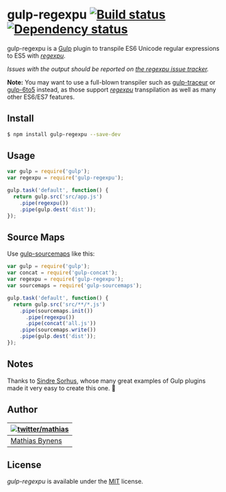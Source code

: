 # gulp-regexpu [![Build status](https://travis-ci.org/mathiasbynens/gulp-regexpu.svg?branch=master)](https://travis-ci.org/mathiasbynens/gulp-regexpu) [![Dependency status](https://gemnasium.com/mathiasbynens/gulp-regexpu.svg)](https://gemnasium.com/mathiasbynens/gulp-regexpu)

gulp-regexpu is a [Gulp](http://gulpjs.com/) plugin to transpile ES6 Unicode regular expressions to ES5 with [_regexpu_](https://mths.be/regexpu).

*Issues with the output should be reported on [the _regexpu_ issue tracker](https://github.com/mathiasbynens/regexpu/issues).*

**Note:** You may want to use a full-blown transpiler such as [gulp-traceur](https://github.com/sindresorhus/gulp-traceur) or [gulp-6to5](https://github.com/6to5/gulp-6to5) instead, as those support [_regexpu_](https://mths.be/regexpu) transpilation as well as many other ES6/ES7 features.

## Install

```bash
$ npm install gulp-regexpu --save-dev
```

## Usage

```js
var gulp = require('gulp');
var regexpu = require('gulp-regexpu');

gulp.task('default', function() {
  return gulp.src('src/app.js')
    .pipe(regexpu())
    .pipe(gulp.dest('dist'));
});
```

## Source Maps

Use [gulp-sourcemaps](https://github.com/floridoo/gulp-sourcemaps) like this:

```js
var gulp = require('gulp');
var concat = require('gulp-concat');
var regexpu = require('gulp-regexpu');
var sourcemaps = require('gulp-sourcemaps');

gulp.task('default', function() {
  return gulp.src('src/**/*.js')
    .pipe(sourcemaps.init())
      .pipe(regexpu())
      .pipe(concat('all.js'))
    .pipe(sourcemaps.write())
    .pipe(gulp.dest('dist'));
});
```

## Notes

Thanks to [Sindre Sorhus](https://github.com/sindresorhus), whose many great examples of Gulp plugins made it very easy to create this one. 🍺

## Author

| [![twitter/mathias](https://gravatar.com/avatar/24e08a9ea84deb17ae121074d0f17125?s=70)](https://twitter.com/mathias "Follow @mathias on Twitter") |
|---|
| [Mathias Bynens](https://mathiasbynens.be/) |

## License

_gulp-regexpu_ is available under the [MIT](https://mths.be/mit) license.
